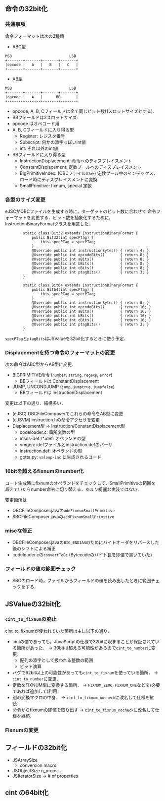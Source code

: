## 命令の32bit化

### 共通事項

命令フォーマットは次の2種類

* ABC型
```
MSB                          LSB
+-------+-------+-------+-------+
|opcode |   A   |   B   |   C   |
+-------+-------+-------+-------+
```
* AB型
```
MSB                          LSB
+-------+-------+-------+-------+
|opcode |   A   |      BB       |
+-------+-------+-------+-------+
```

* opcode, A, B, Cフィールドは全て同じビット数(1スロットサイズとする)．
* BBフィールドは2スロットサイズ．
* opcode はオペコード用
* A, B, Cフィールドに入り得る型
  * Register:  レジスタ番号
  * Subscript: 何かの添字っぽいint値
  * int: それ以外のint値
* BBフィールドに入り得る型
  * InstructionDisplacement: 命令へのディスプレイスメント
  * ConstantDisplacement: 定数プールへのディスプレイスメント
  * BigPrimitiveIndex: (OBCファイルのみ) 定数プール中のインデックス．ロード時にディスプレイスメントに変換
  * SmallPrimitive: fixnum, special 定数

### 各型のサイズ変更

eJSCがOBCファイルを生成する時に，ターゲットのビット数に合わせて
命令フォーマットを変更する．ビット数を抽象化するために，
InstructionBinaryFormatクラスを用意した．
```
        static class Bit32 extends InstructionBinaryFormat {
            public Bit32(int specPTag) {
                this.specPTag = specPTag;
            }
            @Override public int instructionBytes() { return 4; }
            @Override public int opcodeBits()       { return 8; }
            @Override public int aBits()            { return 8; }
            @Override public int bBits()            { return 8; }
            @Override public int cBits()            { return 8; }
            @Override public int ptagBits()         { return 3; }
        }

        static class Bit64 extends InstructionBinaryFormat {
            public Bit64(int specPTag) {
                this.specPTag = specPTag;
            }
            @Override public int instructionBytes() { return 8; }
            @Override public int opcodeBits()       { return 16; }
            @Override public int aBits()            { return 16; }
            @Override public int bBits()            { return 16; }
            @Override public int cBits()            { return 16; }
            @Override public int ptagBits()         { return 3; }
        }
```
`specPTag`と`ptagBits`はJSValueを32bit化するときに使う予定．

### Displacementを持つ命令のフォーマットの変更

次の命令はABC型からAB型に変更．
* BIGPRIMITIVE命令 (`number`, `string`, `regexp`, `error`)
  * BBフィールドは ConstantDisplacement
* JUMP, UNCONDJUMP (`jump`, `jumptrue`, `jumpfalse`)
  * BBフィールドは InstructionDisplacement

変更は以下の通り．結構多い．

* (eJSC) OBCFileComposerでこれらの命令をAB型に変更
* (eJSVM) instruction.hの命令アクセサを変更
* Displacement型 -> Instruction/ConstantDisplacement型
  * codeloader.c: 局所変数の型
  * insns-def:/*.idef: オペランドの型
  * vmgen: idefファイルとinstruction.defのパーサ
  * instruction.def: オペランドの型
  * gotta.py: `vmloop-inc` に生成されるコード

### 16bitを超えるfixnumのnumber化

コード生成時にfixnumのオペランドをチェックして，SmallPrimitiveの範囲を
超えていたらnumber命令に切り替える．あまり綺麗な実装ではない．

変更箇所は
* OBCFileComposer.javaの`addFixnumSmallPrimitive`
* SBCFileComposer.javaの`addFixnumSmallPrimitive`

### miscな修正

* OBCFileComposer.javaの`BIG_ENDIAN`のためにバイトオーダをリバースした後のシフトによる補正
* codeloader.cの`convertToBc` (Bytecodeのバイト長を即値で書いていた)

### フィールドの値の範囲チェック

* SBCのロード時，ファイルからフィールドの値を読み出したときに範囲チェックをする．

## JSValueの32bit化

### `cint_to_fixnum`の廃止

cint_to_fixnumが使われていた箇所は主に以下の通り．

* cintの値であっても，JavaScriptの仕様で32bitに収まることが保証されている箇所があった． -> 30bitは超える可能性があるので`cint_to_number`に変更．
  * 配列の添字として扱われる整数の範囲
  * ビット演算
* バグで62bit以上の可能性があっても`cint_to_fixnum`を使っている箇所． -> `cint_to_number`に変更．
* 定数をFIXNUM型に変換する箇所． -> `FIXNUM_ZERO`, `FIXNUM_ONE`などを(必要であれば追加して)利用
* 別の変換マクロの中身． -> `cint_to_fixnum_nocheck`に改名して仕様を継続．
* 命令からfixnumの即値を取り出す -> `cint_to_fixnum_nocheck`に改名して仕様を継続．

### Fixnumの変更

## フィールドの32bit化

* JSArraySize
  * conversion macro
* JSObjectSize n_props...
* JSIteratorSize -> # of properties

## cint の64bit化



